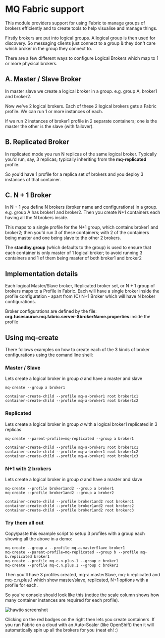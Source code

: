 # MQ Fabric support

This module providers support for using Fabric to manage groups of brokers efficiently and to create tools to help visualise and manage things.

Firstly brokers are put into logical groups. A logical group is then used for discovery. So messaging clients just connect to a group & they don't care which broker in the group they connect to.

There are a few different ways to configure Logical Brokers which map to 1 or more physical brokers.

## A. Master / Slave Broker

In master slave we create a logical broker in a group. e.g. group A, broker1 and broker2.

Now we've 2 logical brokers. Each of these 2 logical brokers gets a Fabric profile. We can run 1 or more instances of each.

If we run 2 instances of broker1 profile in 2 separate containers; one is the master the other is the slave (with failover).

## B. Replicated Broker

In replicated mode you run N replicas of the same logical broker. Typically you'd run, say, 3 replicas; typically inheriting from the **mq-replicated** profile.

So you'd have 1 profile for a replica set of brokers and you deploy 3 instances of that container.

## C. N + 1 Broker

In N + 1 you define N brokers (broker name and configurations) in a group. e.g. group A has broker1 and broker2. Then you create N+1 containers each having all the N brokers inside.

This maps to a single profile for the N+1 group, which contains broker1 and broker2; then you'd run 3 of these containers; with 2 of the containers being master and one being slave to the other 2 brokers.

The **standby.group** (which defaults to the group) is used to ensure that each container is only master of 1 logical broker; to avoid running 3 containers and 1 of them being master of both broker1 and broker2

## Implementation details

Each logical Master/Slave broker, Replicated broker set, or N + 1 group of brokers maps to a Profile in Fabric. Each will have a single broker inside the profile configuration - apart from (C) N+1 Broker which will have N broker configurations.

Broker configurations are defined by the file: **org.fusesource.mq.fabric.server-$brokerName.properties** inside the profile

## Using mq-create

There follows examples on how to create each of the 3 kinds of broker configurations using the comand line shell:

### Master / Slave

Lets create a logical broker in group *a* and have a master and slave

    mq-create --group a broker1

    container-create-child --profile mq-a-broker1 root broker1c1
    container-create-child --profile mq-a-broker1 root broker1c2

### Replicated

Lets create a logical broker in group *a* with a logical broker1 replicated in 3 replicas

    mq-create --parent-profile=mq-replicated --group a broker1

    container-create-child --profile mq-a-broker1 root broker1c1
    container-create-child --profile mq-a-broker1 root broker1c2
    container-create-child --profile mq-a-broker1 root broker1c3


### N+1 with 2 brokers

Lets create a logical broker in group *a* and have a master and slave

    mq-create --profile broker1and2 --group a broker1
    mq-create --profile broker1and2 --group a broker2

    container-create-child --profile broker1and2 root brokerc1
    container-create-child --profile broker1and2 root brokerc2
    container-create-child --profile broker1and2 root brokerc3


### Try them all out

Copy/paste this example script to setup 3 profiles with a group each showing all the above in a demo:

    mq-create --group a --profile mq-a.masterSlave broker1
    mq-create --parent-profile=mq-replicated --group b --profile mq-b.replicated broker1
    mq-create --profile mq-c.n.plus.1 --group c broker1
    mq-create --profile mq-c.n.plus.1 --group c broker2

Then you'll have 3 profiles created, mq-a.masterSlave,  mq-b.replicated and mq-c.n.plus.1 which show master/slave, replicated, N+1 options with a profile for each.

So you're console should look like this (notice the scale column shows how many container instances are required for each profile).

![hawtio screenshot](https://raw.github.com/jboss-fuse/fuse/master/mq/mq-fabric/src/images/broker-requirements.png)

Clicking on the red badges on the right then lets you create containers. If you run Fabric on a cloud with an Auto-Scaler (like OpenShift) then it will automatically spin up all the brokers for you (neat eh! :)




